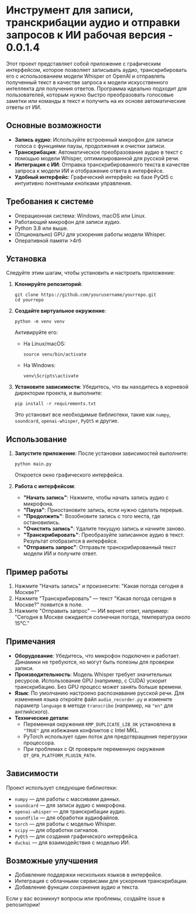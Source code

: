 # Инструмент для записи, транскрибации аудио и отправки запросов к ИИ рабочая версия - 0.0.1.4

Этот проект представляет собой приложение с графическим интерфейсом, которое позволяет записывать аудио, транскрибировать его с использованием модели Whisper от OpenAI и отправлять полученный текст в качестве запроса к модели искусственного интеллекта для получения ответов. Программа идеально подходит для пользователей, которым нужно быстро преобразовать голосовые заметки или команды в текст и получить на их основе автоматические ответы от ИИ.

## Основные возможности

- **Запись аудио**: Используйте встроенный микрофон для записи голоса с функциями паузы, продолжения и очистки записи.
- **Транскрибация**: Автоматическое преобразование аудио в текст с помощью модели Whisper, оптимизированной для русской речи.
- **Интеграция с ИИ**: Отправка транскрибированного текста в качестве запроса к модели ИИ и отображение ответа в интерфейсе.
- **Удобный интерфейс**: Графический интерфейс на базе PyQt5 с интуитивно понятными кнопками управления.

## Требования к системе

- Операционная система: Windows, macOS или Linux.
- Работающий микрофон для записи аудио.
- Python 3.8 или выше.
- (Опционально) GPU для ускорения работы модели Whisper.
- Оперативной памяти >4гб

## Установка

Следуйте этим шагам, чтобы установить и настроить приложение:

1. **Клонируйте репозиторий**:
   ```
   git clone https://github.com/yourusername/yourrepo.git
   cd yourrepo
   ```

2. **Создайте виртуальное окружение**:
   ```
   python -m venv venv
   ```
   Активируйте его:
   - На Linux/macOS:
     ```
     source venv/bin/activate
     ```
   - На Windows:
     ```
     venv\Scripts\activate
     ```

3. **Установите зависимости**:
   Убедитесь, что вы находитесь в корневой директории проекта, и выполните:
   ```
   pip install -r requirements.txt
   ```
   Это установит все необходимые библиотеки, такие как `numpy`, `soundcard`, `openai-whisper`, `PyQt5` и другие.

## Использование

1. **Запустите приложение**:
   После установки зависимостей выполните:
   ```
   python main.py
   ```
   Откроется окно графического интерфейса.

2. **Работа с интерфейсом**:
   - **"Начать запись"**: Нажмите, чтобы начать запись аудио с микрофона.
   - **"Пауза"**: Приостановите запись, если нужно сделать перерыв.
   - **"Продолжить"**: Возобновите запись с того места, где остановились.
   - **"Очистить запись"**: Удалите текущую запись и начните заново.
   - **"Транскрибировать"**: Преобразуйте записанное аудио в текст. Результат отобразится в интерфейсе.
   - **"Отправить запрос"**: Отправьте транскрибированный текст модели ИИ и получите ответ.

## Пример работы

1. Нажмите "Начать запись" и произнесите: "Какая погода сегодня в Москве?"
2. Нажмите "Транскрибировать" — текст "Какая погода сегодня в Москве?" появится в поле.
3. Нажмите "Отправить запрос" — ИИ вернет ответ, например: "Сегодня в Москве ожидается солнечная погода, температура около 15°C."

## Примечания

- **Оборудование**: Убедитесь, что микрофон подключен и работает. Динамики не требуются, но могут быть полезны для проверки записи.
- **Производительность**: Модель Whisper требует значительных ресурсов. Использование GPU (например, с CUDA) ускорит транскрибацию. Без GPU процесс может занять больше времени.
- **Язык**: По умолчанию настроено распознавание русской речи. Для изменения языка откройте файл `audio_recorder.py` и измените параметр `language` в методе `transcribe` (например, на `"en"` для английского).
- **Технические детали**:
  - Переменная окружения `KMP_DUPLICATE_LIB_OK` установлена в `"TRUE"` для избежания конфликтов с Intel MKL.
  - PyTorch использует один поток для предотвращения перегрузки процессора.
  - При проблемах с Qt проверьте переменную окружения `QT_QPA_PLATFORM_PLUGIN_PATH`.

## Зависимости

Проект использует следующие библиотеки:
- `numpy` — для работы с массивами данных.
- `soundcard` — для записи аудио с микрофона.
- `openai-whisper` — для транскрибации аудио.
- `soundfile` — для обработки аудиофайлов.
- `torch` — для работы с моделью Whisper.
- `scipy` — для обработки сигналов.
- `PyQt5` — для создания графического интерфейса.
- `duckai` — для взаимодействия с моделью ИИ.

## Возможные улучшения

- Добавление поддержки нескольких языков в интерфейсе.
- Интеграция с облачными сервисами для ускорения транскрибации.
- Добавление функции сохранения аудио и текста.

Если у вас возникнут вопросы или проблемы, создайте issue в репозитории!
